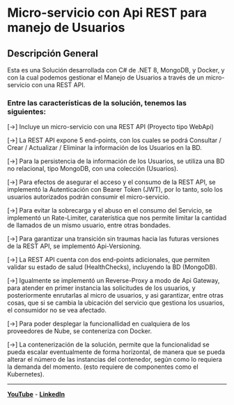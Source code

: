 # Micro-servicio con Api REST para manejo de Usuarios

## Descripción General

Esta es una Solución desarrollada con C# de .NET 8, MongoDB, y Docker, y con la cual podemos gestionar el Manejo de Usuarios a través de un micro-servicio con una REST API.

### Entre las características de la solución, tenemos las siguientes:

[→] Incluye un micro-servicio con una REST API (Proyecto tipo WebApi)

[→] La REST API expone 5 end-points, con los cuales se podrá Consultar / Crear / Actualizar / Eliminar la información de los Usuarios en la BD.

[→] Para la persistencia de la información de los Usuarios, se utiliza una BD no relacional, tipo MongoDB, con una colección (Usuarios).

[→] Para efectos de asegurar el acceso y el consumo de la REST API, se implementó la Autenticación con Bearer Token (JWT), por lo tanto, solo los usuarios autorizados podrán consumir el micro-servicio.

[→] Para evitar la sobrecarga y el abuso en el consumo del Servicio, se implementó un Rate-Limiter, caraterística que nos permite limitar la cantidad de llamados de un mismo usuario, entre otras bondades.

[→] Para garantizar una transición sin traumas hacia las futuras versiones de la REST API, se implementó Api-Versioning.

[→] La REST API cuenta con dos end-points adicionales, que permiten validar su estado de salud (HealthChecks), incluyendo la BD (MongoDB).

[→] Igualmente se implementó un Reverse-Proxy a modo de Api Gateway, para atender en primer instancia las solicitudes de los usuarios, y posteriormente enrutarlas al micro de usuarios, y asi garantizar, entre otras cosas, que si se cambia la ubicación del servicio que gestiona los usuarios, el consumidor no se vea afectado.

[→] Para poder desplegar la funcionallidad en cualquiera de los proveedores de Nube, se conteneriza con Docker.

[→] La contenerización de la solución, permite que la funcionalidad se pueda escalar eventualmente de forma horizontal, de manera que se pueda alterar el número de las instancias del contenedor, según como lo requiera la demanda del momento. (esto requiere de componentes como el Kubernetes).

---------

[**YouTube**](https://www.youtube.com/@hectorgomez-backend-dev/featured) - 
[**LinkedIn**](https://www.linkedin.com/in/hectorgomez-backend-dev/)

